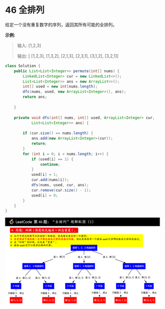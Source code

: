 # 46 全排列

给定一个没有重复数字的序列，返回其所有可能的全排列。

**示例:**

> 输入: \[1,2,3\]
>
> 输出: \[ \[1,2,3\], \[1,3,2\], \[2,1,3\], \[2,3,1\], \[3,1,2\], \[3,2,1\]\]



```java
class Solution {
    public List<List<Integer>> permute(int[] nums) {
        LinkedList<Integer> cur = new LinkedList<>();
        List<List<Integer>> ans = new ArrayList<>();
        int[] used = new int[nums.length];
        dfs(nums, used, new ArrayList<Integer>(), ans);
        return ans;
        
    }

    private void dfs(int[] nums, int[] used, ArrayList<Integer> cur, 
            List<List<Integer>> ans) {
        
        if (cur.size() == nums.length) {
            ans.add(new ArrayList<Integer>(cur));
            return;
        }
        for (int i = 0; i < nums.length; i++) {
            if (used[i] == 1) {
                continue;
            }
            used[i] = 1;
            cur.add(nums[i]);
            dfs(nums, used, cur, ans);
            cur.remove(cur.size() - 1);
            used[i] = 0;
        }
    }
}
```

![&#x56FE;&#x7247;&#x8F6C;&#x81EA;leetcode](../.gitbook/assets/image.png)

